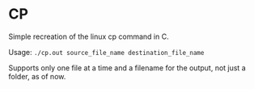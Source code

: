 # CP

Simple recreation of the linux cp command in C.

Usage: `./cp.out source_file_name destination_file_name`

Supports only one file at a time and a filename for the output, not just a folder, as of now.
